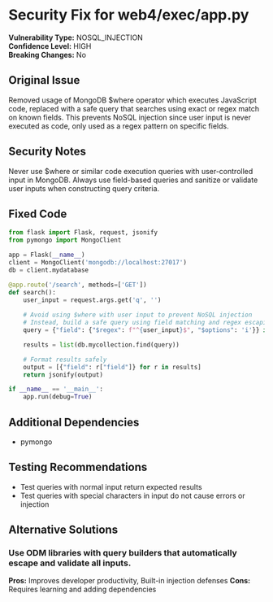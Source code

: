 # Security Fix for web4/exec/app.py

**Vulnerability Type:** NOSQL_INJECTION  
**Confidence Level:** HIGH  
**Breaking Changes:** No

## Original Issue
Removed usage of MongoDB $where operator which executes JavaScript code, replaced with a safe query that searches using exact or regex match on known fields. This prevents NoSQL injection since user input is never executed as code, only used as a regex pattern on specific fields.

## Security Notes
Never use $where or similar code execution queries with user-controlled input in MongoDB. Always use field-based queries and sanitize or validate user inputs when constructing query criteria.

## Fixed Code
```py
from flask import Flask, request, jsonify
from pymongo import MongoClient

app = Flask(__name__)
client = MongoClient('mongodb://localhost:27017')
db = client.mydatabase

@app.route('/search', methods=['GET'])
def search():
    user_input = request.args.get('q', '')
    
    # Avoid using $where with user input to prevent NoSQL injection
    # Instead, build a safe query using field matching and regex escaping
    query = {"field": {"$regex": f"^{user_input}$", "$options": 'i'}} if user_input else {}

    results = list(db.mycollection.find(query))

    # Format results safely
    output = [{"field": r["field"]} for r in results]
    return jsonify(output)

if __name__ == '__main__':
    app.run(debug=True)

```

## Additional Dependencies
- pymongo

## Testing Recommendations
- Test queries with normal input return expected results
- Test queries with special characters in input do not cause errors or injection

## Alternative Solutions

### Use ODM libraries with query builders that automatically escape and validate all inputs.
**Pros:** Improves developer productivity, Built-in injection defenses
**Cons:** Requires learning and adding dependencies

